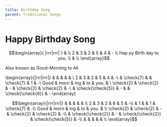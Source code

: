 ```yaml
---
title: Birthday Song
parent: Traditional Songs
---
```


# Happy Birthday Song

$$\begin{array}{ |rrr|rrr| } & \\ 
2 & 3 & 2 & 5 & 4 & - \\
Hap py Birth day to you.
\\ & \\ \end{array}$$


Also known as Good-Morning to All

\begin{array}{|rrr|rrr|}
 &  &  &  &  & \\
2 & 3 & 2 & 5 & 4 & -\\
 & \check{7} &  & \check{7} & 1 & -\\
Good & morn & ing & to & you. & \\
\check{2} & \check{2} & - & \check{2} & \check{2} & -\\
 & \check{\check{5}} & - &  & \check{\check{6}} & -
\end{array}

$$\begin{array}{|rrr|rrr|}
 &  &  &  &  & \\
2 & 3 & 2 & 6 & 5 & -\\
 & 1 &  & 1 & \check{7} & -\\
Good & morn & ing & to & you. & \\
\check{2} & \check{2} & - & \check{2} & \check{2} & -\\
 & \check{\check{2}} & - & \check{\check{2}} & \check{\check{5}} & -\\
 &  &  &  &  & \\
\end{array}$$


